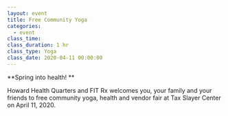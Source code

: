 ```yaml
---
layout: event
title: Free Community Yoga
categories:
  - event
class_time:
class_duration: 1 hr
class_type: Yoga
class_date: 2020-04-11 00:00:00
---
```


**Spring into health\! **

Howard Health Quarters and FIT Rx welcomes you, your family and your friends to free community yoga, health and vendor fair at Tax Slayer Center on April 11, 2020.
